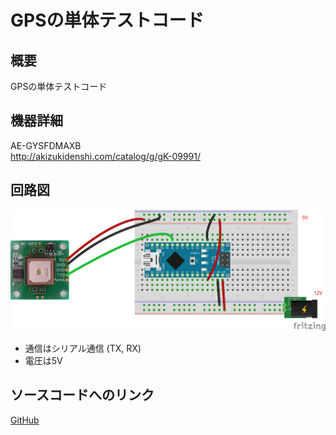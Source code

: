 # GPSの単体テストコード
## 概要
GPSの単体テストコード


## 機器詳細
AE-GYSFDMAXB  
http://akizukidenshi.com/catalog/g/gK-09991/


## 回路図
![](../../Schematic/PNG/GPS.png)

+ 通信はシリアル通信 (TX, RX)
+ 電圧は5V

## ソースコードへのリンク
[GitHub](https://github.com/meltingrabbit/CanSatForHighSchoolStudents/tree/master/Arduino/Test_GPS)

